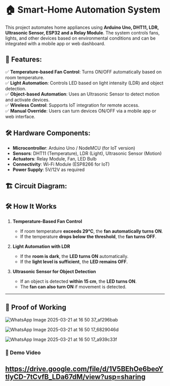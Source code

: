 # 🏠 Smart-Home Automation System

This project automates home appliances using **Arduino Uno, DHT11, LDR, Ultrasonic Sensor, ESP32 and a Relay Module**. The system controls fans, lights, and other devices based on environmental conditions and can be integrated with a mobile app or web dashboard.

## 📌 Features:
✅ **Temperature-based Fan Control**: Turns ON/OFF automatically based on room temperature.  
✅ **Light Automation**: Controls LED based on light intensity (LDR) and object detection.  
✅ **Object-based Automation**: Uses an Ultrasonic Sensor to detect motion and activate devices.  
✅ **Wireless Control**: Supports IoT integration for remote access.  
✅ **Manual Override**: Users can turn devices ON/OFF via a mobile app or web interface.  

## 🛠️ Hardware Components:
- **Microcontroller**: Arduino Uno / NodeMCU (for IoT version)
- **Sensors**: DHT11 (Temperature), LDR (Light), Ultrasonic Sensor (Motion)
- **Actuators**: Relay Module, Fan, LED Bulb
- **Connectivity**: Wi-Fi Module (ESP8266 for IoT)
- **Power Supply**: 5V/12V as required

## 🏗️ Circuit Diagram:
## 🛠️ How It Works

1. **Temperature-Based Fan Control**  
   - If room temperature **exceeds 29°C**, the **fan automatically turns ON**.  
   - If the temperature **drops below the threshold**, the **fan turns OFF**.  

2. **Light Automation with LDR**  
   - If the **room is dark**, the **LED turns ON** automatically.  
   - If the **light level is sufficient**, the **LED remains OFF**.  

3. **Ultrasonic Sensor for Object Detection**  
   - If an object is detected **within 15 cm**, the **LED turns ON**.  
   - The **fan can also turn ON** if movement is detected.  

---

## 📸 Proof of Working  

![WhatsApp Image 2025-03-21 at 16 50 37_af296bab](https://github.com/user-attachments/assets/a6447118-ad25-422f-8e1d-564e6a3b966a)

![WhatsApp Image 2025-03-21 at 16 50 17_6829046d](https://github.com/user-attachments/assets/874e5270-61c7-4042-8fff-cfb92aebdc8c)

![WhatsApp Image 2025-03-21 at 16 50 17_a939c33f](https://github.com/user-attachments/assets/1ce2dabd-b450-4b50-9a86-a783694ce689)


### 🎥 Demo Video  
https://drive.google.com/file/d/1V5BEhOe6beoYtIyCD-7tCvfB_LDa67dM/view?usp=sharing
---
